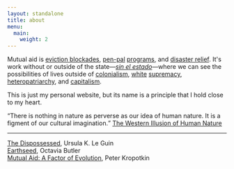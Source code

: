 ```yaml
---
layout: standalone
title: about
menu:
  main:
    weight: 2
---
```


Mutual aid is [eviction blockades](https://www.clvu.org/east_boston_blockade), [pen-pal](https://www.blackandpink.org/penpal-newsletter/) [programs](https://www.blackandpinkma.org/programs/pen-pals), and [disaster relief](https://mutualaiddisasterrelief.org/collective-care). It's work without or outside of the state—[*sin el estado*](https://mijente.net/2020/03/sin-el-que/)—where we can see the possibilities of lives outside of [colonialism](https://emergencemagazine.org/interview/beings-seen-and-unseen/), [white](https://www.newyorker.com/news/postscript/noel-ignatievs-long-fight-against-whiteness) [supremacy](https://www.versobooks.com/blogs/2482-race-racism-and-racecraft), [heteropatriarchy](https://medium.com/this-political-woman/the-possibilities-of-radical-consent-65cc32cdc085), and [capitalism](https://libcom.org/files/Black%20Marxism-Cedric%20J.%20Robinson.pdf).

This is just my personal website, but its name is a principle that I hold close to my heart.

<q cite="https://irows.ucr.edu/cd/courses/202a/sahlins.pdf">There is nothing in nature as perverse as our idea of human nature. It is a figment of our cultural imagination.</q> [The Western Illusion of Human Nature](https://irows.ucr.edu/cd/courses/202a/sahlins.pdf)

---

[The Dispossessed](https://libcom.org/library/dispossessed-ursula-le-guin), Ursula K. Le Guin  
[Earthseed](https://godischange.org/the-book-of-the-living/), Octavia Butler  
[Mutual Aid: A Factor of Evolution](http://www.gutenberg.org/cache/epub/4341/pg4341-images.html), Peter Kropotkin